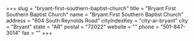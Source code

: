 +++
slug = "bryant-first-southern-baptist-church"
title = "Bryant First Southern Baptist Church"
name = "Bryant First Southern Baptist Church"
address = "604 South Reynolds Road"
cityIndexKey = "city-ar-bryant"
city = "Bryant"
state = "AR"
postal = "72022"
website = ""
phone = "501-847-3014"
fax = ""
+++
